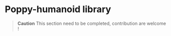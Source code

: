 # Poppy-humanoid library

<!-- TODO -->

> **Caution** This section need to be completed, contribution are welcome !